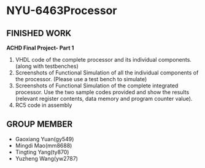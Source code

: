 # NYU-6463Processor

## FINISHED WORK
**ACHD Final Project- Part 1** 
1. VHDL code of the complete processor and its individual components. (along with testbenches)
2. Screenshots of Functional Simulation of all the individual components of the processor. (Please use a test bench to simulate)
3. Screenshots of Functional Simulation of the complete integrated processor. Use the two sample
codes provided and show the results (relevant register contents, data memory and program
counter value).
4. RC5 code in assembly  

## GROUP MEMBER
* Gaoxiang Yuan(gy549)
* Mingdi Mao(mm8688)
* Tingting Yang(ty870)
* Yuzheng Wang(yw2787)